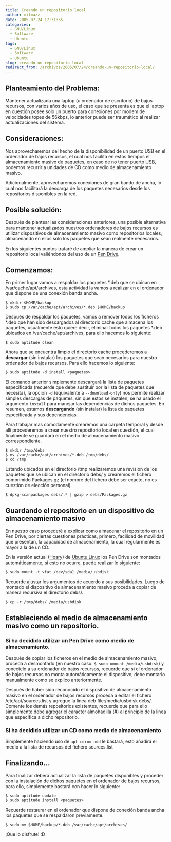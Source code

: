```yaml
---
title: Creando un repositorio local
author: milmazz
date: 2005-07-24 17:31:55
categories:
  - GNU/Linux
  - Software
  - Ubuntu
tags:
  - GNU/Linux
  - Software
  - Ubuntu
slug: creando-un-repositorio-local
redirect_from: /archivos/2005/07/24/creando-un-repositorio-local/
---
```


## Planteamiento del Problema:

Mantener actualizada una laptop (u ordenador de escritorio) de bajos recursos,
con varios años de uso, el caso que se presenta es que el laptop en cuestión
posee solo un puerto para conexiones por modem de velocidades topes de 56kbps,
lo anterior puede ser traumático al realizar actualizaciones del sistema.

## Consideraciones:

Nos aprovecharemos del hecho de la disponibilidad de un puerto USB en el
ordenador de bajos recursos, el cual nos facilita en estos tiempos el
almacenamiento masivo de paquetes, en caso de no tener puerto
[USB](http://es.wikipedia.org/wiki/USB), podemos recurrir a unidades de CD como
medio de almacenamiento masivo.

Adicionalmente, aprovecharemos conexiones de gran bando de ancha, lo cual nos
facilitará la descarga de los paquetes necesarios desde los repositorios
disponibles en la red.

## Posible solución:

Después de plantear las consideraciones anteriores, una posible alternativa para
mantener actualizados nuestros ordenadores de bajos recursos es utilizar
dispositivos de almacenamiento masivo como repositorios locales, almacenando en
ellos solo los paquetes que sean realmente necesarios.

En los siguientes puntos trataré de ampliar la manera de crear un repositorio
local valiéndonos del uso de un [Pen
Drive](http://es.wikipedia.org/wiki/Pen_drive).

## Comenzamos:

En primer lugar vamos a respaldar los paquetes *.deb que se ubican en
/var/cache/apt/archives, esta actividad la vamos a realizar en el ordenador que
dispone de una conexión banda ancha.

    $ mkdir $HOME/backup
    $ sudo cp /var/cache/apt/archives/*.deb $HOME/backup

Después de respaldar los paquetes, vamos a remover todos los ficheros *.deb que
han sido descargados al directorio cache que almacena los paquetes, usualmente
esto quiere decir, eliminar todos los paquetes *.deb ubicados en
/var/cache/apt/archives, para ello hacemos lo siguiente:

    $ sudo aptitude clean

Ahora que se encuentra limpio el directorio cache procederemos a **descargar**
(sin instalar) los paquetes que sean necesarios para nuestro ordenador de bajos
recursos. Para ello hacemos lo siguiente:

    $ sudo aptitude -d install <paquetes>

El comando anterior simplemente descargará la lista de paquetes especificada
(recuerde que debe sustituir <paquetes> por la lista de paquetes que necesita),
la opción `-d` (equivalente a `--download-only`) nos permite realizar simples
descargas de paquetes, sin que estos se instalen, se ha usado el argumento
`install` para manejar las dependencias de dichos paquetes. En resumen, estamos
**descargando** (sin instalar) la lista de paquetes especificada y sus
dependencias.

Para trabajar mas cómodamente crearemos una carpeta temporal y desde allí
procederemos a crear nuestro repositorio local en cuestión, el cual finalmente
se guardará en el medio de almacenamiento masivo correspondiente.

    $ mkdir /tmp/debs
    $ mv /var/cache/apt/archives/*.deb /tmp/debs/
    $ cd /tmp

Estando ubicados en el directorio /tmp realizaremos una revisión de los paquetes
que se ubican en el directorio debs/ y crearemos el fichero comprimido
Packages.gz (el nombre del fichero debe ser exacto, no es cuestión de elección
personal).

    $ dpkg-scanpackages debs/.* | gzip > debs/Packages.gz

## Guardando el repositorio en un dispositivo de almacenamiento masivo

En nuestro caso procederé a explicar como almacenar el repositorio en un Pen
Drive, por ciertas cuestiones prácticas, primero, facilidad de movilidad que
presentan, la capacidad de almacenamiento, la cual regularmente es mayor a la de
un CD.

En la versión actual ([Hoary](http://www.ubuntulinux.org/504Released)) de
[Ubuntu Linux](http://www.ubuntulinux.org) los Pen Drive son montados
automáticamente, si esto no ocurre, puede realizar lo siguiente:

    $ sudo mount -t vfat /dev/sda1 /media/usbdisk

Recuerde ajustar los argumentos de acuerdo a sus posibilidades. Luego de montado
el dispositivo de almacenamiento masivo proceda a copiar de manera recursiva el
directorio debs/.

    $ cp -r /tmp/debs/ /media/usbdisk

## Estableciendo el medio de almacenamiento masivo como un repositorio.

### Si ha decidido utilizar un Pen Drive como medio de almacenamiento.

Después de copiar los ficheros en el medio de almacenamiento masivo, proceda a
desmontarlo (en nuestro caso: `$ sudo umount /media/usbdisk`)  y conectelo a su
ordenador de bajos recursos, recuerde que si el ordenador de bajos recursos no
monta automáticamente el dispositivo, debe montarlo manualmente como se explico
anteriormente.

Después de haber sido reconocido el dispositivo de almacenamiento masivo en el
ordenador de bajos recursos proceda a editar el fichero /etc/apt/sources.list y
agregue la linea deb file:/media/usbdisk debs/. Comente los demás repositorios
existentes, recuerde que para ello simplemente debe agregar el carácter
almohadilla (#) al principio de la linea que especifica a dicho repositorio.

### Si ha decidido utilizar un CD como medio de almacenamiento

Simplemente haciendo uso de `apt-cdrom add` le bastará, esto añadirá el medio a
la lista de recursos del fichero sources.list

## Finalizando...

Para finalizar deberá actualizar la lista de paquetes disponibles y proceder con
la instalación de dichos paquetes en el ordenador de bajos recursos, para ello,
simplemente bastará con hacer lo siguiente:

    $ sudo aptitude update
    $ sudo aptitude install <paquetes>

Recuerde restaurar en el ordenador que dispone de conexión banda ancha los
paquetes que se respaldaron previamente.

    $ sudo mv $HOME/backup/*.deb /var/cache/apt/archives/

¡Que lo disfrute! :D
